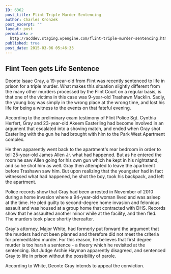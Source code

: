 ```yaml
---
ID: 6362
post_title: Flint Triple Murder Sentencing
author: Charles Kronzek
post_excerpt: ""
layout: post
permalink: >
  http://acddev.staging.wpengine.com/flint-triple-murder-sentencing.html
published: true
post_date: 2015-03-06 05:46:33
---
```

<h2>Flint Teen gets Life Sentence</h2>
Deonte Isaac Gray, a 19-year-old from Flint was recently sentenced to life in prison for a triple murder. What makes this situation slightly different from the many other murders processed by the Flint Court on a regular basis, is that one of the victims in this case was 9-year-old Trashawn Macklin. Sadly, the young boy was simply in the wrong place at the wrong time, and lost his life for being a witness to the events on that fateful evening.<!--more-->

According to the preliminary exam testimony of Flint Police Sgt. Cynthia Herfert, Gray and 23-year-old Akeem Easterling had become involved in an argument that escalated into a shoving match, and ended when Gray shot Easterling with the gun he had brought with him to the Park West Apartment complex.

He then apparently went back to the apartment's rear bedroom in order to tell 25-year-old James Allen Jr. what had happened. But as he entered the room he saw Allen going for his own gun which he kept in his nightstand, and so he shot him as well. Gray then attempted to leave the apartment before Trashawn saw him. But upon realizing that the youngster had in fact witnessed what had happened, he shot the boy, took his backpack, and left the apartment.

Police records show that Gray had been arrested in November of 2010 during a home invasion where a 94-year-old woman lived and was asleep at the time. He pled guilty to second-degree home invasion and felonious assault and was housed at a group home that contracted with DHS. Records show that he assaulted another minor while at the facility, and then fled. The murders took place shortly thereafter.

Gray's attorney, Major White, had formerly put forward the argument that the murders had not been planned and therefore did not meet the criteria for premeditated murder. For this reason, he believes that first degree murder is too harsh a sentence - a theory which he revisited at the sentencing. But Judge Archie Hayman apparently disagreed, and sentenced Gray to life in prison without the possibility of parole.

According to White, Deonte Gray intends to appeal the conviction.